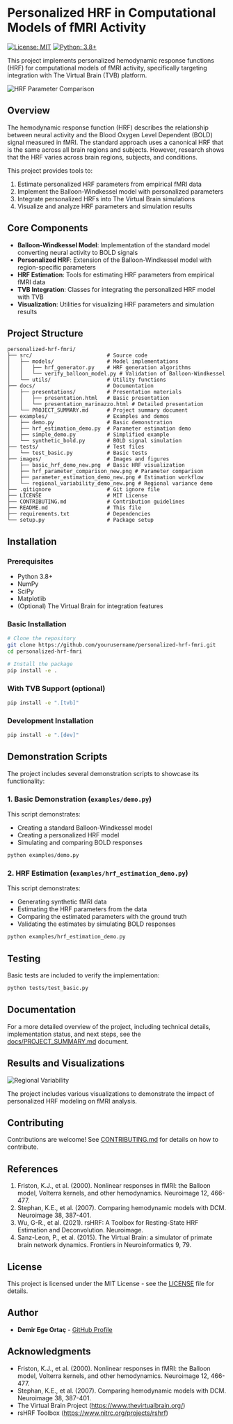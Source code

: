 # Personalized HRF in Computational Models of fMRI Activity

[![License: MIT](https://img.shields.io/badge/License-MIT-yellow.svg)](https://opensource.org/licenses/MIT)
[![Python: 3.8+](https://img.shields.io/badge/Python-3.8+-blue.svg)](https://www.python.org/downloads/)

This project implements personalized hemodynamic response functions (HRF) for computational models of fMRI activity, specifically targeting integration with The Virtual Brain (TVB) platform.

![HRF Parameter Comparison](images/hrf_parameter_comparison_new.png)

## Overview

The hemodynamic response function (HRF) describes the relationship between neural activity and the Blood Oxygen Level Dependent (BOLD) signal measured in fMRI. The standard approach uses a canonical HRF that is the same across all brain regions and subjects. However, research shows that the HRF varies across brain regions, subjects, and conditions.

This project provides tools to:

1. Estimate personalized HRF parameters from empirical fMRI data
2. Implement the Balloon-Windkessel model with personalized parameters
3. Integrate personalized HRFs into The Virtual Brain simulations
4. Visualize and analyze HRF parameters and simulation results

## Core Components

- **Balloon-Windkessel Model**: Implementation of the standard model converting neural activity to BOLD signals
- **Personalized HRF**: Extension of the Balloon-Windkessel model with region-specific parameters
- **HRF Estimation**: Tools for estimating HRF parameters from empirical fMRI data
- **TVB Integration**: Classes for integrating the personalized HRF model with TVB
- **Visualization**: Utilities for visualizing HRF parameters and simulation results

## Project Structure

```
personalized-hrf-fmri/
├── src/                        # Source code
│   ├── models/                 # Model implementations
│   │   ├── hrf_generator.py    # HRF generation algorithms
│   │   └── verify_balloon_model.py # Validation of Balloon-Windkessel
│   └── utils/                  # Utility functions
├── docs/                       # Documentation
│   ├── presentations/          # Presentation materials
│   │   ├── presentation.html   # Basic presentation
│   │   └── presentation_marinazzo.html # Detailed presentation
│   └── PROJECT_SUMMARY.md      # Project summary document
├── examples/                   # Examples and demos
│   ├── demo.py                 # Basic demonstration
│   ├── hrf_estimation_demo.py  # Parameter estimation demo
│   ├── simple_demo.py          # Simplified example
│   └── synthetic_bold.py       # BOLD signal simulation
├── tests/                      # Test files
│   └── test_basic.py           # Basic tests
├── images/                     # Images and figures
│   ├── basic_hrf_demo_new.png  # Basic HRF visualization
│   ├── hrf_parameter_comparison_new.png # Parameter comparison
│   ├── parameter_estimation_demo_new.png # Estimation workflow
│   └── regional_variability_demo_new.png # Regional variance demo
├── .gitignore                  # Git ignore file
├── LICENSE                     # MIT License
├── CONTRIBUTING.md             # Contribution guidelines
├── README.md                   # This file
├── requirements.txt            # Dependencies
└── setup.py                    # Package setup
```

## Installation

### Prerequisites

- Python 3.8+
- NumPy
- SciPy
- Matplotlib
- (Optional) The Virtual Brain for integration features

### Basic Installation

```bash
# Clone the repository
git clone https://github.com/yourusername/personalized-hrf-fmri.git
cd personalized-hrf-fmri

# Install the package
pip install -e .
```

### With TVB Support (optional)

```bash
pip install -e ".[tvb]"
```

### Development Installation

```bash
pip install -e ".[dev]"
```

## Demonstration Scripts

The project includes several demonstration scripts to showcase its functionality:

### 1. Basic Demonstration (`examples/demo.py`)

This script demonstrates:
- Creating a standard Balloon-Windkessel model
- Creating a personalized HRF model
- Simulating and comparing BOLD responses

```bash
python examples/demo.py
```

### 2. HRF Estimation (`examples/hrf_estimation_demo.py`)

This script demonstrates:
- Generating synthetic fMRI data
- Estimating the HRF parameters from the data
- Comparing the estimated parameters with the ground truth
- Validating the estimates by simulating BOLD responses

```bash
python examples/hrf_estimation_demo.py
```

## Testing

Basic tests are included to verify the implementation:

```bash
python tests/test_basic.py
```

## Documentation

For a more detailed overview of the project, including technical details, implementation status, and next steps, see the [docs/PROJECT_SUMMARY.md](docs/PROJECT_SUMMARY.md) document.

## Results and Visualizations

![Regional Variability](images/regional_variability_demo_new.png)

The project includes various visualizations to demonstrate the impact of personalized HRF modeling on fMRI analysis.

## Contributing

Contributions are welcome! See [CONTRIBUTING.md](CONTRIBUTING.md) for details on how to contribute.

## References

1. Friston, K.J., et al. (2000). Nonlinear responses in fMRI: the Balloon model, Volterra kernels, and other hemodynamics. Neuroimage 12, 466-477.
2. Stephan, K.E., et al. (2007). Comparing hemodynamic models with DCM. Neuroimage 38, 387-401.
3. Wu, G-R., et al. (2021). rsHRF: A Toolbox for Resting-State HRF Estimation and Deconvolution. Neuroimage.
4. Sanz-Leon, P., et al. (2015). The Virtual Brain: a simulator of primate brain network dynamics. Frontiers in Neuroinformatics 9, 79.

## License

This project is licensed under the MIT License - see the [LICENSE](LICENSE) file for details.

## Author

* **Demir Ege Ortaç** - [GitHub Profile](https://github.com/yourusername)

## Acknowledgments

- Friston, K.J., et al. (2000). Nonlinear responses in fMRI: the Balloon model, Volterra kernels, and other hemodynamics. Neuroimage 12, 466-477.
- Stephan, K.E., et al. (2007). Comparing hemodynamic models with DCM. Neuroimage 38, 387-401.
- The Virtual Brain Project (https://www.thevirtualbrain.org/)
- rsHRF Toolbox (https://www.nitrc.org/projects/rshrf)
